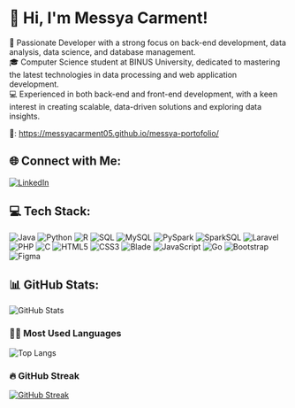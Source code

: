 # 👋 Hi, I'm Messya Carment!

🌟 Passionate Developer with a strong focus on back-end development, data analysis, data science, and database management.  
🎓 Computer Science student at BINUS University, dedicated to mastering the latest technologies in data processing and web application development.  
💻 Experienced in both back-end and front-end development, with a keen interest in creating scalable, data-driven solutions and exploring data insights.  


🔗: https://messyacarment05.github.io/messya-portofolio/ 

## 🌐 Connect with Me:
[![LinkedIn](https://img.shields.io/badge/LinkedIn-Connect-blue?style=for-the-badge&logo=linkedin)](https://www.linkedin.com/in/messya-carment-95b703251/)

## 💻 Tech Stack:
![Java](https://img.shields.io/badge/Java-%23ED8B00.svg?style=flat&logo=java&logoColor=white&logoWidth=60)
![Python](https://img.shields.io/badge/Python-%2314354C.svg?style=flat&logo=python&logoColor=white&logoWidth=60)
![R](https://img.shields.io/badge/R-%23276DC3.svg?style=flat&logo=r&logoColor=white&logoWidth=60)
![SQL](https://img.shields.io/badge/SQL-%2300758F.svg?style=flat&logo=postgresql&logoColor=white&logoWidth=60)
![MySQL](https://img.shields.io/badge/MySQL-%234479A1.svg?style=flat&logo=mysql&logoColor=white&logoWidth=60)
![PySpark](https://img.shields.io/badge/PySpark-%23E25A1C.svg?style=flat&logo=apachespark&logoColor=white&logoWidth=60)
![SparkSQL](https://img.shields.io/badge/SparkSQL-%23E25A1C.svg?style=flat&logo=apachespark&logoColor=white&logoWidth=60)
![Laravel](https://img.shields.io/badge/Laravel-%23FF2D20.svg?style=flat&logo=laravel&logoColor=white&logoWidth=60)
![PHP](https://img.shields.io/badge/PHP-%23777BB4.svg?style=flat&logo=php&logoColor=white&logoWidth=60)
![C](https://img.shields.io/badge/C-%23A8B9CC.svg?style=flat&logo=c&logoColor=white&logoWidth=60)
![HTML5](https://img.shields.io/badge/HTML5-%23E34F26.svg?style=flat&logo=html5&logoColor=white&logoWidth=60)
![CSS3](https://img.shields.io/badge/CSS3-%231572B6.svg?style=flat&logo=css3&logoColor=white&logoWidth=60)
![Blade](https://img.shields.io/badge/Blade-%23F05238.svg?style=flat&logo=laravel&logoColor=white&logoWidth=60)
![JavaScript](https://img.shields.io/badge/JavaScript-%23F7DF1E.svg?style=flat&logo=javascript&logoColor=black&logoWidth=60)
![Go](https://img.shields.io/badge/Go-%2300ADD8.svg?style=flat&logo=go&logoColor=white&logoWidth=60)
![Bootstrap](https://img.shields.io/badge/Bootstrap-%23563D7C.svg?style=flat&logo=bootstrap&logoColor=white&logoWidth=60)
![Figma](https://img.shields.io/badge/Figma-%23F24E1E.svg?style=flat&logo=figma&logoColor=white&logoWidth=60)



## 📊 GitHub Stats:

![GitHub Stats](https://github-readme-stats.vercel.app/api?username=MessyaCarment05&show_icons=true&theme=radical)

### 🧑‍💻 Most Used Languages

![Top Langs](https://github-readme-stats.vercel.app/api/top-langs/?username=MessyaCarment05&layout=compact&theme=radical)

### 🔥 GitHub Streak

[![GitHub Streak](https://github-readme-streak-stats.herokuapp.com?user=MessyaCarment05&theme=radical)](https://git.io/streak-stats)





